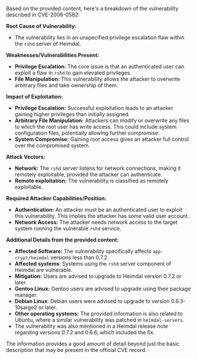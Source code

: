 Based on the provided content, here's a breakdown of the vulnerability described in CVE-2006-0582:

**Root Cause of Vulnerability:**

*   The vulnerability lies in an unspecified privilege escalation flaw within the `rshd` server of Heimdal.

**Weaknesses/Vulnerabilities Present:**

*   **Privilege Escalation:** The core issue is that an authenticated user can exploit a flaw in `rshd` to gain elevated privileges.
*   **File Manipulation:** This vulnerability allows the attacker to overwrite arbitrary files and take ownership of them.

**Impact of Exploitation:**

*   **Privilege Escalation:** Successful exploitation leads to an attacker gaining higher privileges than initially assigned.
*   **Arbitrary File Manipulation:** Attackers can modify or overwrite any files to which the root user has write access. This could include system configuration files, potentially allowing further compromise.
*   **System Compromise:** Gaining root access gives an attacker full control over the compromised system.

**Attack Vectors:**

*   **Network:** The `rshd` server listens for network connections, making it remotely exploitable, provided the attacker can authenticate.
*   **Remote exploitation:** The vulnerability is classified as remotely exploitable.

**Required Attacker Capabilities/Position:**

*   **Authentication:** An attacker must be an authenticated user to exploit this vulnerability. This implies the attacker has some valid user account.
*   **Network Access:** The attacker needs network access to the target system running the vulnerable `rshd` service.

**Additional Details from the provided content:**

*   **Affected Software:** The vulnerability specifically affects `app-crypt/heimdal` versions less than 0.7.2.
*   **Affected systems**: Systems using the `rshd` server component of Heimdal are vulnerable.
*   **Mitigation:** Users are advised to upgrade to Heimdal version 0.7.2 or later.
*   **Gentoo Linux:** Gentoo users are advised to upgrade using their package manager.
*    **Debian Linux**: Debian users were advised to upgrade to version 0.6.3-10sarge2 or later.
*   **Other operating systems:** The provided information is also related to Ubuntu, where a similar vulnerability was patched in `heimdal-servers`.
*   The vulnerability was also mentioned in a Heimdal release note regarding versions 0.7.2 and 0.6.6, which included the fix.

The information provides a good amount of detail beyond just the basic description that may be present in the official CVE record.